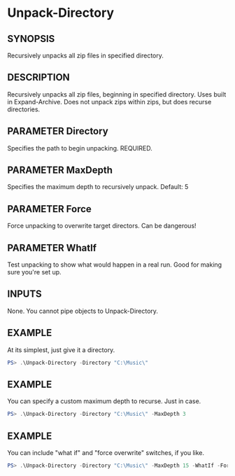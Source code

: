 # Unpack-Directory
## SYNOPSIS

Recursively unpacks all zip files in specified directory.

## DESCRIPTION

Recursively unpacks all zip files, beginning in specified directory. Uses built in Expand-Archive. Does not unpack zips within zips, but does recurse directories.

## PARAMETER Directory

Specifies the path to begin unpacking. REQUIRED.

## PARAMETER MaxDepth

Specifies the maximum depth to recursively unpack. 
Default: 5

## PARAMETER Force

Force unpacking to overwrite target directors. Can be dangerous!

## PARAMETER WhatIf

Test unpacking to show what would happen in a real run. Good for making sure you're set up.

## INPUTS

None. You cannot pipe objects to Unpack-Directory.

## EXAMPLE

At its simplest, just give it a directory.

```powershell
PS> .\Unpack-Directory -Directory "C:\Music\"
```

## EXAMPLE

You can specify a custom maximum depth to recurse. Just in case.

```powershell
PS> .\Unpack-Directory -Directory "C:\Music\" -MaxDepth 3
```

## EXAMPLE

You can include "what if" and "force overwrite" switches, if you like.

```powershell
PS> .\Unpack-Directory -Directory "C:\Music\" -MaxDepth 15 -WhatIf -Force
```

